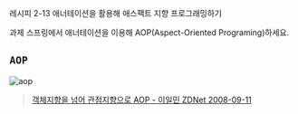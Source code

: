 레시피 2-13 애너테이션을 활용해 애스팩트 지향 프로그래밍하기

과제
스프링에서 애너테이션을 이용해 AOP(Aspect-Oriented Programing)하세요.

`AOP`
-----
![aop](http://image.zdnet.co.kr/images/stories/builder/2006/05/0501/39147106_02.gif)
> [객체지향을 넘어 관점지향으로 AOP - 이일민 ZDNet 2008-09-11](http://www.zdnet.co.kr/news/news_view.asp?artice_id=00000039147106)

